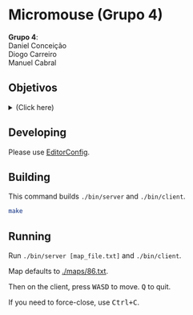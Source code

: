 # Micromouse (Grupo 4)

**Grupo 4**:  
Daniel Conceição  
Diogo Carreiro  
Manuel Cabral

## Objetivos

<details><summary>(Click here)</summary>

### Segunda Etapa

#### Objetivos Obrigatórios

* [x] a) Crie o seu próprio espaço no github para inicial projeto novo.
* [x] b) Crie um programa que testa a utilização de sockets que permita a comunicação entre dois processos utilizando a comunicação no protocolo UDP.
* [x] c) Crie um cliente que possa enviar os comandos de movimento do cursor através de socket.
* [x] d) Para além dos comandos de controlo da direção, um comando de fim de interação.
* [ ] e) [modo de funcionamento do servidor] O programa deverá funcionar em dois modos:
  * [ ] i. Modo com apenas três teclas - virar à direita, virar à esquerda e ir em frente
  * [x] ii. Modo habitual com quatro teclas, a saber, mover-se para a esquerda, mover-se para a direita, mover-se para cima e mover-se para baixo.
* [x] f) [modelo de prog. concorrente] Altere o servidor de forma a que a sua execução se faça com duas threads com a partilha de uma estrutura de dados do tipo fila, onde são armazenados os comandos pela primeira thread (que os recebe via socket) e onde são retirados para execução da segunda thread para atualizar o movimento do cursor no simulador.
* [x] g) [interação com servidor] Com o comando de teclas no cliente irá observar-se o movimento do cursor no simulador na parte do servidor.

#### Objetivos Opcionais

* [ ] h) [info. retornada ao cliente] Deteção por parte do simulador do que se passa à sua volta (paredes, casa partida, casa objetivo) e retorno dessa informação para o cliente.
* [ ] i) [registo de info. sobre o lab. no lado do cliente] Do lado do cliente, inicialmente não se tem conhecimento do formato do labirinto, mas à medida que são executados movimentos utilizando os comandos do lado do cliente, essa informação começa a chegar permitindo registá-la e poderá servir para registar numa matriz a informação recolhida, tendo conhecimento gradual do mundo à medida que executa a tarefa de ida e regresso.  
  Deverá:
  * [ ] 1. Registar numa matriz da informação recolhida passo a passo pelo “rato” no labirinto, com uma eventual representação gráfica dessa informação no lado do cliente.
  * [ ] 2. Estabelecer um algoritmo simples que, com base na informação recolhida, possa estabelecer um percurso mais rápido possível entre a casa de partida e o objetivo.
* [ ] j) [tornar o rato autónomo] Colocar o “rato” a executar autonomamente o movimento de partida e chegada ao objetivo, com recolha de informação e apresentação dessa informação no lado do cliente. O “rato” termina quando chega ao objetivo.
* [ ] k) [pesquisar info. para definir percurso] O cliente explora o labirinto através de comandos do lado do cliente (sem que o rato tenha autonomia). Depois de ter obtido informação necessária, o rato parte da posição de partida e executa o percurso que considera mais rápido até ao objetivo G.
* [ ] l) [tornar rato totalmente autónomo] O “rato” é agora autónomo a pesquisar/explorar o labirinto. Definir o número de vezes que o “rato” pode aceder ao objetivo antes de uma demonstração onde o rato autonomamente executa executa o percurso o mais rapido possível. É contabilizado o número de passos (movimento em frente, virar direita, virar esquerda, recuar) executados e atribuído uma pontuação (a definir).
* [ ] m) [ simulador para usar pelos participantes num micromouse] Pesquisar e, eventualmente, implementar algoritmo que é utilizado pelos investigadores neste tipo de provas.

### Elementos de Qualidade

* [ ] Código segue o modelo proposto no contexto do documento orientador do projeto.
* [ ] O código é dividido em ficheiros diferentes de acordo com a funcionalidade (e.g. o produtor num ficheiro diferente do consumidor).
* [x] Existe facilidade em estabelecer comunicação entre o cliente e o servidor.
* [x] O código é comentado tanto do lado do servidor como do cliente.
* [x] A compilação faz-se através da ferramenta Makefile.
* [x] O código está disponível no github para poder ser descarregado e um ficheiro readme descreve a sua funcionalidade.
* [x] Existe facilidade em carregar diferentes tipos de labirinto.
* [ ] (Mais ou menos?) O código está preparado para acrescentar algumas das novas funcionalidades previstas/propostas em discussão. 

---

</details>

## Developing

Please use [EditorConfig](https://editorconfig.org/).

## Building

This command builds `./bin/server` and `./bin/client`.
```sh
make
```

## Running

Run `./bin/server [map_file.txt]` and `./bin/client`.

Map defaults to [./maps/86.txt](./maps/86.txt).

Then on the client, press <kbd>W</kbd><kbd>A</kbd><kbd>S</kbd><kbd>D</kbd> to move. <kbd>Q</kbd> to quit.

If you need to force-close, use <kbd>Ctrl+C</kbd>.
